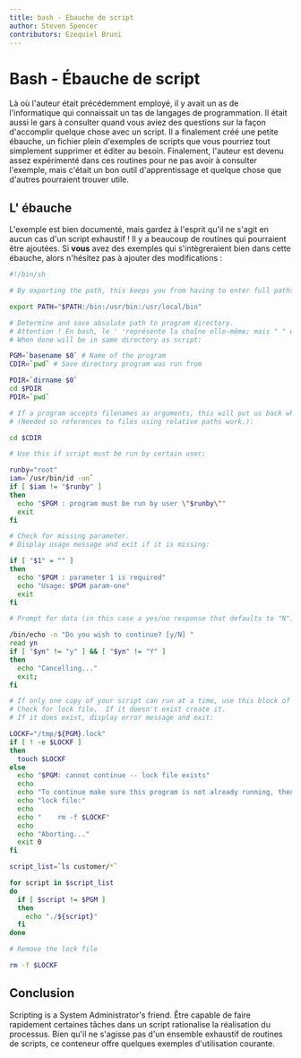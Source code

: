 ```yaml
---
title: bash - Ébauche de script
author: Steven Spencer
contributors: Ezequiel Bruni
---
```


# Bash - Ébauche de script

Là où l'auteur était précédemment employé, il y avait un as de l'informatique qui connaissait un tas de langages de programmation. Il était aussi le gars à consulter quand vous aviez des questions sur la façon d'accomplir quelque chose avec un script. Il a finalement créé une petite ébauche, un fichier plein d'exemples de scripts que vous pourriez tout simplement supprimer et éditer au besoin. Finalement, l'auteur est devenu assez expérimenté dans ces routines pour ne pas avoir à consulter l'exemple, mais c'était un bon outil d'apprentissage et quelque chose que d'autres pourraient trouver utile.

## L' ébauche

L'exemple est bien documenté, mais gardez à l'esprit qu'il ne s'agit en aucun cas d'un script exhaustif ! Il y a beaucoup de routines qui pourraient être ajoutées. Si **vous** avez des exemples qui s'intègreraient bien dans cette ébauche, alors n'hésitez pas à ajouter des modifications :

```bash
#!/bin/sh

# By exporting the path, this keeps you from having to enter full paths for commands that exist in those paths:

export PATH="$PATH:/bin:/usr/bin:/usr/local/bin"

# Determine and save absolute path to program directory.
# Attention ! En bash, le ' 'représente la chaîne elle-même; mais " " est un peu différent. $, ` `, and \ represent call variable values, reference commands, and escape characters, respectively
# When done will be in same directory as script:

PGM=`basename $0` # Name of the program
CDIR=`pwd` # Save directory program was run from

PDIR=`dirname $0`
cd $PDIR
PDIR=`pwd`

# If a program accepts filenames as arguments, this will put us back where we started.
# (Needed so references to files using relative paths work.):

cd $CDIR

# Use this if script must be run by certain user:

runby="root"
iam=`/usr/bin/id -un`
if [ $iam != "$runby" ]
then
  echo "$PGM : program must be run by user \"$runby\""
  exit
fi

# Check for missing parameter.
# Display usage message and exit if it is missing:

if [ "$1" = "" ]
then
  echo "$PGM : parameter 1 is required"
  echo "Usage: $PGM param-one"
  exit
fi

# Prompt for data (in this case a yes/no response that defaults to "N"):

/bin/echo -n "Do you wish to continue? [y/N] "
read yn
if [ "$yn" != "y" ] && [ "$yn" != "Y" ]
then
  echo "Cancelling..."
  exit;
fi

# If only one copy of your script can run at a time, use this block of code.
# Check for lock file.  If it doesn't exist create it.
# If it does exist, display error message and exit:

LOCKF="/tmp/${PGM}.lock"
if [ ! -e $LOCKF ]
then
  touch $LOCKF
else
  echo "$PGM: cannot continue -- lock file exists"
  echo
  echo "To continue make sure this program is not already running, then delete the"
  echo "lock file:"
  echo
  echo "    rm -f $LOCKF"
  echo
  echo "Aborting..."
  exit 0
fi

script_list=`ls customer/*`

for script in $script_list
do
  if [ $script != $PGM ]
  then
    echo "./${script}"
  fi
done

# Remove the lock file

rm -f $LOCKF
```

## Conclusion

Scripting is a System Administrator's friend. Être capable de faire rapidement certaines tâches dans un script rationalise la réalisation du processus. Bien qu'il ne s'agisse pas d'un ensemble exhaustif de routines de scripts, ce conteneur offre quelques exemples d'utilisation courante.
